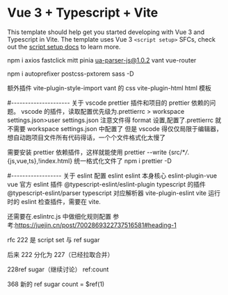 # Vue 3 + Typescript + Vite

This template should help get you started developing with Vue 3 and Typescript in Vite. The template uses Vue 3 `<script setup>` SFCs, check out the [script setup docs](https://v3.vuejs.org/api/sfc-script-setup.html#sfc-script-setup) to learn more.

npm i axios fastclick mitt pinia ua-parser-js@1.0.2 vant vue-router

npm i autoprefixer postcss-pxtorem sass -D

额外插件
vite-plugin-style-import vant 的 css
vite-plugin-html html 模板

#---------------------
关于 vscode prettier 插件和项目的 prettier 依赖的问题。
vscode 的插件，读取配置优先级为.prettierrc > workspace settings.json>user settings.json 注意文件得 format 设置,配置了.prettierrc 就不需要 workspace settings.json 中配置了
但是 vscode 得仅仅局限于编辑器，想自动跑项目文件所有代码得话，一个个文件格式化太慢了

需要安装 prettier 依赖插件，这样就能使用 prettier --write {src/\*_/_.{js,vue,ts},!index.html} 统一格式化文件了
npm i prettier -D

#------------------
关于 eslint 配置
eslint eslint 本身核心
eslint-plugin-vue vue 官方 eslint 插件
@typescript-eslint/eslint-plugin typescript 的插件
@typescript-eslint/parser typescript 对应解析器
vite-plugin-eslint vite 运行时的 eslint 检查插件，需要在 vite.

还需要在.eslintrc.js 中做细化规则配置 参考:https://juejin.cn/post/7002869322737516581#heading-1

rfc 222 是 script set 与 ref sugar

后来 222
分化为 227（已经拉取合并）

228ref sugar（继续讨论） ref:count

368 新的 ref sugar count = $ref(1)
